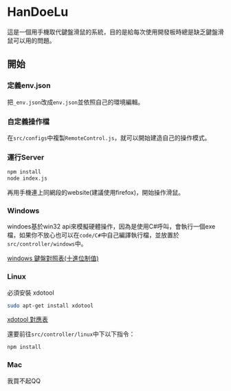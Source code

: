 # HanDoeLu

這是一個用手機取代鍵盤滑鼠的系統，目的是給每次使用開發板時總是缺乏鍵盤滑鼠可以用的問題。

## 開始

### 定義env.json

把`_env.json`改成`env.json`並依照自己的環境編輯。

### 自定義操作檔

在`src/configs`中複製`RemoteControl.js`，就可以開始建造自己的操作模式。

### 運行Server

```bash
npm install
node index.js
```

再用手機連上同網段的website(建議使用firefox)，開始操作滑鼠。

### Windows

windoes基於win32 api來模擬硬體操作，因為是使用C#呼叫，會執行一個exe檔，如果你不放心也可以在`code/C#`中自己編譯執行檔，並放置於`src/controller/windows`中。

[windows 鍵盤對照表(十進位制值)](https://www.itread01.com/content/1545905367.html)

### Linux

必須安裝 xdotool

```bash
sudo apt-get install xdotool
```

[xdotool 對應表](https://gitlab.com/cunidev/gestures/wikis/xdotool-list-of-key-codes)

還要前往`src/controller/linux`中下以下指令：

```bash
npm install
```

### Mac

我買不起QQ
